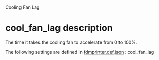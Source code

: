 
# 
Cooling Fan Lag


# cool_fan_lag description
The time it takes the cooling fan to accelerate from 0 to 100%.

The following settings are defined in [fdmprinter.def.json](https://github.com/smartavionics/Cura/blob/mb-master/resources/definitions/fdmprinter.def.json) : cool_fan_lag